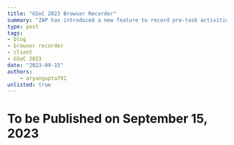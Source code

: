 ```yaml
---
title: "GSoC 2023 Browser Recorder"
summary: "ZAP has introduced a new feature to record pre-task activities such as logging in etc. using Browser Recorder."
type: post
tags:
- blog
- browser recorder
- client
- GSoC 2023
date: "2023-09-15"
authors:
    - aryangupta701
unlisted: true
---
```


# To be Published on September 15, 2023